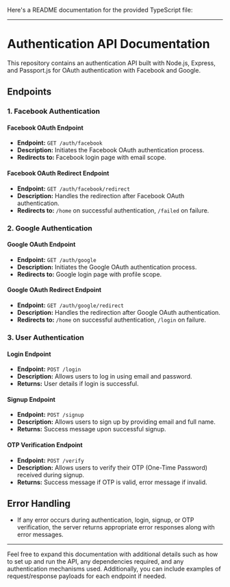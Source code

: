 Here's a README documentation for the provided TypeScript file:

---

# Authentication API Documentation

This repository contains an authentication API built with Node.js, Express, and Passport.js for OAuth authentication with Facebook and Google.

## Endpoints

### 1. Facebook Authentication

#### Facebook OAuth Endpoint

- **Endpoint:** `GET /auth/facebook`
- **Description:** Initiates the Facebook OAuth authentication process.
- **Redirects to:** Facebook login page with email scope.

#### Facebook OAuth Redirect Endpoint

- **Endpoint:** `GET /auth/facebook/redirect`
- **Description:** Handles the redirection after Facebook OAuth authentication.
- **Redirects to:** `/home` on successful authentication, `/failed` on failure.

### 2. Google Authentication

#### Google OAuth Endpoint

- **Endpoint:** `GET /auth/google`
- **Description:** Initiates the Google OAuth authentication process.
- **Redirects to:** Google login page with profile scope.

#### Google OAuth Redirect Endpoint

- **Endpoint:** `GET /auth/google/redirect`
- **Description:** Handles the redirection after Google OAuth authentication.
- **Redirects to:** `/home` on successful authentication, `/login` on failure.

### 3. User Authentication

#### Login Endpoint

- **Endpoint:** `POST /login`
- **Description:** Allows users to log in using email and password.
- **Returns:** User details if login is successful.

#### Signup Endpoint

- **Endpoint:** `POST /signup`
- **Description:** Allows users to sign up by providing email and full name.
- **Returns:** Success message upon successful signup.

#### OTP Verification Endpoint

- **Endpoint:** `POST /verify`
- **Description:** Allows users to verify their OTP (One-Time Password) received during signup.
- **Returns:** Success message if OTP is valid, error message if invalid.

## Error Handling

- If any error occurs during authentication, login, signup, or OTP verification, the server returns appropriate error responses along with error messages.

---

Feel free to expand this documentation with additional details such as how to set up and run the API, any dependencies required, and any authentication mechanisms used. Additionally, you can include examples of request/response payloads for each endpoint if needed.